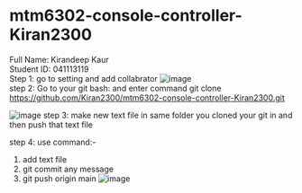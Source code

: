 # mtm6302-console-controller-Kiran2300
<h>Full Name: Kirandeep Kaur  <br>
Student ID: 041113119 </h> <br>
Step 1: go to setting and add collabrator
![image](https://github.com/Kiran2300/mtm6302-console-controller-Kiran2300/assets/134239892/0f361b78-7ce7-41eb-baa1-e83434918718) <br>
step 2: Go to your git bash: and enter command git clone
https://github.com/Kiran2300/mtm6302-console-controller-Kiran2300.git

![image](https://github.com/Kiran2300/mtm6302-console-controller-Kiran2300/assets/134239892/e56a30b6-a2ff-4108-ae09-c50b0048aff6)
step 3: make new text file in same folder you cloned your git in and then push that text file

step 4: use command:-
1. add text file
2. git commit any message
3. git push origin main
![image](https://github.com/Kiran2300/mtm6302-console-controller-Kiran2300/assets/134239892/7db3f439-15bf-46e1-8937-5862cea7de7e)

